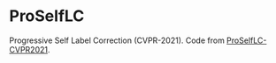 # ProSelfLC

Progressive Self Label Correction (CVPR-2021). Code from [ProSelfLC-CVPR2021](https://github.com/XinshaoAmosWang/ProSelfLC-CVPR2021).
